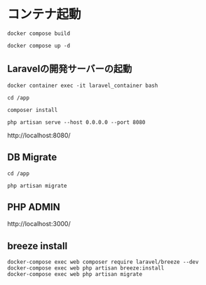 
# コンテナ起動

````
docker compose build
````

````
docker compose up -d
````

## Laravelの開発サーバーの起動

````
docker container exec -it laravel_container bash
````

````
cd /app
````

````
composer install
````

````
php artisan serve --host 0.0.0.0 --port 8080
````

http://localhost:8080/

## DB Migrate
````
cd /app
````

````
php artisan migrate
````
## PHP ADMIN
http://localhost:3000/

## breeze install
````
docker-compose exec web composer require laravel/breeze --dev
docker-compose exec web php artisan breeze:install
docker-compose exec web php artisan migrate
````